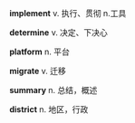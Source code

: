 **implement**	v. 执行、贯彻	n.工具

**determine**	 v. 决定、下决心

**platform**	n. 平台

**migrate**		v. 迁移

**summary**	n. 总结，概述

**district**	n. 地区，行政